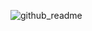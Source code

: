 

![github_readme](https://user-images.githubusercontent.com/72923418/126669338-1e4d3b4c-9d31-47ca-bb4b-a640a573c75f.gif)








<!--
**atommota123/atommota123** is a ✨ _special_ ✨ repository because its `README.md` (this file) appears on your GitHub profile.
[![atommota123's GitHub stats](https://github-readme-stats.vercel.app/api?username=atommota123)](https://github.com/atommota123/github-readme-stats) !
Here are some ideas to get you started:
- Hi there 👋
- 🔭 I’m currently working on ...
- 🌱 I’m currently learning ...
- 👯 I’m looking to collaborate on ...
- 🤔 I’m looking for help with ...
- 💬 Ask me about ...
- 📫 How to reach me: ...
- 😄 Pronouns: ...
- ⚡ Fun fact: ...
-->
